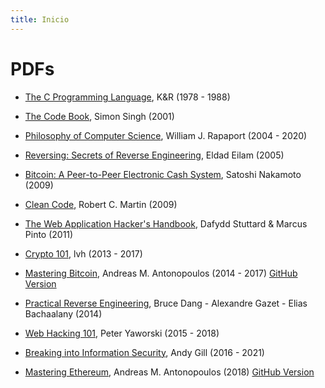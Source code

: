 ```yaml
---
title: Inicio
---
```


# PDFs

- [The C Programming Language](the-c-programming-language.pdf), K&R (1978 - 1988)

- [The Code Book](the-code-book.pdf), Simon Singh (2001)

- [Philosophy of Computer Science](phics.pdf), William J. Rapaport (2004 - 2020)

- [Reversing: Secrets of Reverse Engineering](reversing.pdf), Eldad Eilam (2005)

- [Bitcoin: A Peer-to-Peer Electronic Cash System](bitcoin.pdf), Satoshi Nakamoto (2009)

- [Clean Code](clean-code.pdf), Robert C. Martin (2009)

- [The Web Application Hacker's Handbook](the-web-application-hackers-handbook.pdf), Dafydd Stuttard & Marcus Pinto (2011)

- [Crypto 101](crypto101.pdf), lvh (2013 - 2017)

- [Mastering Bitcoin](mastering-bitcoin.pdf), Andreas M. Antonopoulos (2014 - 2017) [GitHub Version](https://github.com/bitcoinbook/bitcoinbook)

- [Practical Reverse Engineering](practical-reverse-engineering.pdf), Bruce Dang - Alexandre Gazet - Elias Bachaalany (2014)

- [Web Hacking 101](web-hacking-101.pdf), Peter Yaworski (2015 - 2018)

- [Breaking into Information Security](ltr101-breaking-into-infosec.pdf), Andy Gill (2016 - 2021)

- [Mastering Ethereum](mastering-ethereum.pdf), Andreas M. Antonopoulos (2018) [GitHub Version](https://github.com/ethereumbook/ethereumbook)
